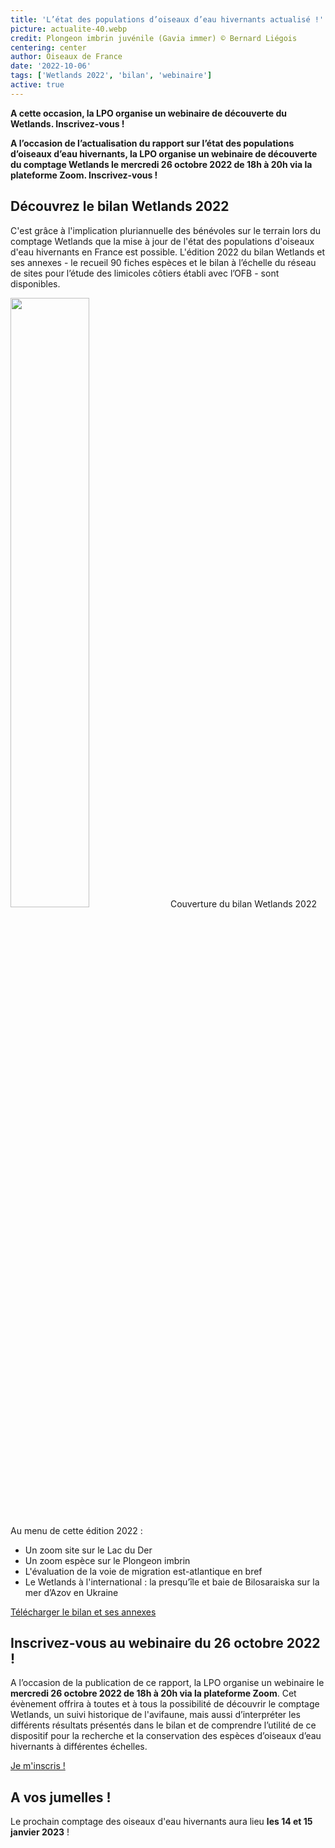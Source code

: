 ```yaml
---
title: 'L’état des populations d’oiseaux d’eau hivernants actualisé !'
picture: actualite-40.webp
credit: Plongeon imbrin juvénile (Gavia immer) © Bernard Liégois
centering: center
author: Oiseaux de France
date: '2022-10-06'
tags: ['Wetlands 2022', 'bilan', 'webinaire']
active: true
---
```


**A cette occasion, la LPO organise un webinaire de découverte du Wetlands. Inscrivez-vous !**

**A l’occasion de l’actualisation du rapport sur l’état des populations d’oiseaux d’eau hivernants, la LPO organise un webinaire de découverte du comptage Wetlands le mercredi 26 octobre 2022 de 18h à 20h via la plateforme Zoom. Inscrivez-vous !**

## Découvrez le bilan Wetlands 2022

C'est grâce à l'implication pluriannuelle des bénévoles sur le terrain lors du comptage Wetlands que la mise à jour de l'état des populations d'oiseaux d'eau hivernants en France est possible. L'édition 2022 du bilan Wetlands et ses annexes - le recueil 90 fiches espèces et le bilan à l’échelle du réseau de sites pour l’étude des limicoles côtiers établi avec l’OFB - sont disponibles.

<img class="InformativePagePicture" style="width: 50%" src="/news/actualite-40-bilan_wetlands_2022.webp"/>
<span class="InformativePagePictureLegend">Couverture du bilan Wetlands 2022</span>

Au menu de cette édition 2022 :

- Un zoom site sur le Lac du Der
- Un zoom espèce sur le Plongeon imbrin
- L'évaluation de la voie de migration est-atlantique en bref
- Le Wetlands à l'international : la presqu’île et baie de Bilosaraiska sur la mer d’Azov en Ukraine

<div style="align-center"><a href="https://www.lpo.fr/la-lpo-en-actions/connaissance-des-especes-sauvages/suivis-ornithologiques/oiseaux-d-eau/wetlands-international/telechargez-les-bilans-wetlands"  target="_blank" class="v-btn v-btn--is-elevated  elevation-2 v-size--default success">Télécharger le bilan et ses annexes</a></div>

## Inscrivez-vous au webinaire du 26 octobre 2022 !

A l’occasion de la publication de ce rapport, la LPO organise un webinaire le **mercredi 26 octobre 2022 de 18h à 20h via la plateforme Zoom**.
Cet évènement offrira à toutes et à tous la possibilité de découvrir le comptage Wetlands, un suivi historique de l'avifaune, mais aussi d’interpréter les différents résultats présentés dans le bilan et de comprendre l’utilité de ce dispositif pour la recherche et la conservation des espèces d’oiseaux d’eau hivernants à différentes échelles.

<div style="align-center"><a href="https://landings.sbc30.net/61d5874f4b4b811a82e72b33/vbJyk0ktQdumTIYgsf2H3A/landing.html"  target="_blank" class="v-btn v-btn--is-elevated  elevation-2 v-size--default success">Je m'inscris !</a></div>

## A vos jumelles !

Le prochain comptage des oiseaux d'eau hivernants aura lieu **les 14 et 15 janvier 2023** !
